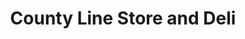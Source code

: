 ---
title: "County Line Store and Deli"
url: /pistol-ridge/county-line-store-and-deli/
shop: convenience
---